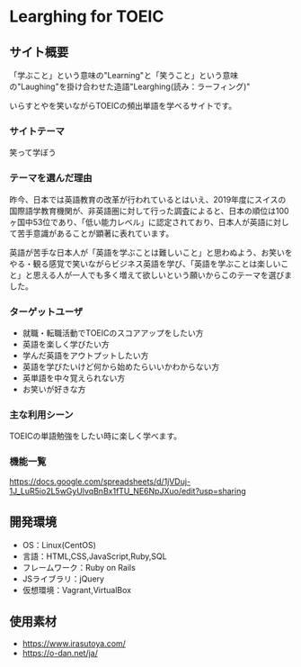 # Learghing for TOEIC

## サイト概要
「学ぶこと」という意味の"Learning"と「笑うこと」という意味の"Laughing"を掛け合わせた造語"Learghing(読み：ラーフィング)"

いらすとやを笑いながらTOEICの頻出単語を学べるサイトです。

### サイトテーマ
笑って学ぼう

### テーマを選んだ理由
昨今、日本では英語教育の改革が行われているとはいえ、2019年度にスイスの国際語学教育機関が、非英語圏に対して行った調査によると、日本の順位は100ヶ国中53位であり、「低い能力レベル」に認定されており、日本人が英語に対して苦手意識があることが顕著に表れています。

英語が苦手な日本人が「英語を学ぶことは難しいこと」と思わぬよう、お笑いをやる・観る感覚で笑いながらビジネス英語を学び、「英語を学ぶことは楽しいこと」と思える人が一人でも多く増えて欲しいという願いからこのテーマを選びました。

### ターゲットユーザ
- 就職・転職活動でTOEICのスコアアップをしたい方
- 英語を楽しく学びたい方
- 学んだ英語をアウトプットしたい方
- 英語を学びたいけど何から始めたらいいかわからない方
- 英単語を中々覚えられない方
- お笑いが好きな方

### 主な利用シーン
TOEICの単語勉強をしたい時に楽しく学べます。

### 機能一覧
https://docs.google.com/spreadsheets/d/1jVDuj-1J_LuR5io2L5wGyUlvqBnBx1fTU_NE6NpJXuo/edit?usp=sharing

## 開発環境
- OS：Linux(CentOS)
- 言語：HTML,CSS,JavaScript,Ruby,SQL
- フレームワーク：Ruby on Rails
- JSライブラリ：jQuery
- 仮想環境：Vagrant,VirtualBox

## 使用素材
- https://www.irasutoya.com/
- https://o-dan.net/ja/
